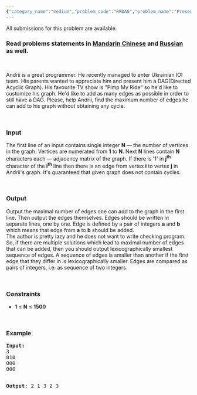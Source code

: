 ```yaml
---
{"category_name":"medium","problem_code":"RRDAG","problem_name":"Present for Andrii","languages_supported":{"0":"ADA","1":"ASM","2":"BASH","3":"BF","4":"C","5":"C99 strict","6":"CAML","7":"CLOJ","8":"CLPS","9":"CPP 4.3.2","10":"CPP 4.9.2","11":"CPP14","12":"CS2","13":"D","14":"ERL","15":"FORT","16":"FS","17":"GO","18":"HASK","19":"ICK","20":"ICON","21":"JAVA","22":"JS","23":"LISP clisp","24":"LISP sbcl","25":"LUA","26":"NEM","27":"NICE","28":"NODEJS","29":"PAS fpc","30":"PAS gpc","31":"PERL","32":"PERL6","33":"PHP","34":"PIKE","35":"PRLG","36":"PYTH","37":"PYTH 3.4","38":"RUBY","39":"SCALA","40":"SCM guile","41":"SCM qobi","42":"ST","43":"TCL","44":"TEXT","45":"WSPC"},"max_timelimit":1,"source_sizelimit":50000,"problem_author":"Rubanenko","problem_tester":"shiplu","date_added":"10-07-2014","tags":{"0":"Rubanenko","1":"cook48","2":"graph","3":"medium"},"editorial_url":"http://discuss.codechef.com/problems/RRDAG","time":{"view_start_date":1405884600,"submit_start_date":1405884600,"visible_start_date":1405884600,"end_date":1735669800},"layout":"problem"}
---
```

<span class="solution-visible-txt">All submissions for this problem are available.</span><h3> Read problems statements in <a target="_blank" href="http://www.codechef.com/download/translated/COOK48/mandarin2/RRDAG.pdf">Mandarin Chinese</a> and <a target="_blank" href="http://www.codechef.com/download/translated/COOK48/russian/RRDAG.pdf">Russian</a> as well.</h3>
<p> </p>
<p>Andrii is a great programmer. He recently managed to enter Ukrainian IOI team. His parents wanted to appreciate him and present him a DAG(Directed Acyclic Graph). His favourite TV show is "Pimp My Ride" so he'd like to customize his graph. He'd like to add as many edges as possible in order to still have a DAG. Please, help Andrii, find the maximum number of edges he can add to his graph without obtaining any cycle. </p>
<p> </p>
<h3>Input</h3>
<p>The first line of an input contains single integer <b>N</b> — the number of vertices in the graph. Vertices are numerated from <b>1</b> to <b>N</b>. Next <b>N</b> lines contain <b>N</b> characters each — adjacency matrix of the graph. If there is '1' in <b>j<sup>th</sup></b> character of the <b>i<sup>th</sup></b> line then there is an edge from vertex <b>i</b> to vertex <b>j</b> in Andrii's graph. It's guaranteed that given graph does not contain cycles. </p>
<p> </p>
<h3>Output</h3>
<p>Output the maximal number of edges one can add to the graph in the first line. Then output the edges themselves. Edges should be written in separate lines, one by one. Edge is defined by a pair of integers <b>a</b> and <b>b</b> which means that edge from <b>a</b> to <b>b</b> should be added. <br />
The author is pretty lazy and he does not want to write checking program. So, if there are multiple solutions which lead to maximal number of edges that can be added, then you should output lexicographically smallest sequence of edges. A sequence of edges is smaller than another if the first edge that they differ in is lexicographically smaller. Edges are compared as pairs of integers, i.e. as sequence of two integers. </p>
<p> </p>
<h3>Constraints</h3>

<ul>
<li><b>1</b> ≤ <b>N</b> ≤ <b>1500</b></li>
</ul>
<p> </p>
<h3>Example</h3>
<pre><b>Input:</b>
3
010
000
000

<b>Output:</b>
2
1 3
2 3
</pre><p> </p>
